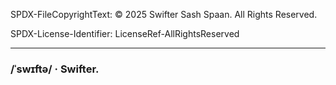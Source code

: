 SPDX-FileCopyrightText: © 2025 Swifter Sash Spaan. All Rights Reserved.

SPDX-License-Identifier: LicenseRef-AllRightsReserved

---

### /ˈswɪftə/ · Swifter.
